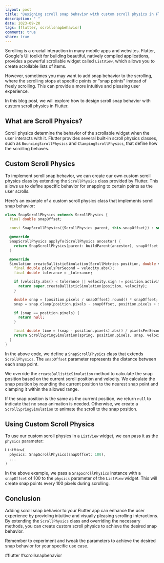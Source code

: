 ```yaml
---
layout: post
title: "Designing scroll snap behavior with custom scroll physics in Flutter"
description: " "
date: 2023-09-20
tags: [flutter, scrollsnapbehavior]
comments: true
share: true
---
```


Scrolling is a crucial interaction in many mobile apps and websites. Flutter, Google's UI toolkit for building beautiful, natively compiled applications, provides a powerful scrollable widget called `ListView`, which allows you to create scrollable lists of items.

However, sometimes you may want to add snap behavior to the scrolling, where the scrolling stops at specific points or "snap points" instead of freely scrolling. This can provide a more intuitive and pleasing user experience.

In this blog post, we will explore how to design scroll snap behavior with custom scroll physics in Flutter.

## What are Scroll Physics?

Scroll physics determine the behavior of the scrollable widget when the user interacts with it. Flutter provides several built-in scroll physics classes, such as `BouncingScrollPhysics` and `ClampingScrollPhysics`, that define how the scrolling behaves.

## Custom Scroll Physics

To implement scroll snap behavior, we can create our own custom scroll physics class by extending the `ScrollPhysics` class provided by Flutter. This allows us to define specific behavior for snapping to certain points as the user scrolls.

Here's an example of a custom scroll physics class that implements scroll snap behavior:

```dart
class SnapScrollPhysics extends ScrollPhysics {
  final double snapOffset;

  const SnapScrollPhysics({ScrollPhysics parent, this.snapOffset}) : super(parent: parent);

  @override
  SnapScrollPhysics applyTo(ScrollPhysics ancestor) {
    return SnapScrollPhysics(parent: buildParent(ancestor), snapOffset: snapOffset);
  }

  @override
  Simulation createBallisticSimulation(ScrollMetrics position, double velocity) {
    final double pixelsPerSecond = velocity.abs();
    final double tolerance = _tolerance;

    if (velocity.abs() < tolerance || velocity.sign != position.activity.velocity.sign) {
      return super.createBallisticSimulation(position, velocity);
    }

    double snap = (position.pixels / snapOffset).round() * snapOffset;
    snap = snap.clamp(position.pixels - snapOffset, position.pixels + snapOffset);

    if (snap == position.pixels) {
      return null;
    }

    final double time = (snap - position.pixels).abs() / pixelsPerSecond;
    return ScrollSpringSimulation(spring, position.pixels, snap, velocity, time);
  }
}
```

In the above code, we define a `SnapScrollPhysics` class that extends `ScrollPhysics`. The `snapOffset` parameter represents the distance between each snap point.

We override the `createBallisticSimulation` method to calculate the snap position based on the current scroll position and velocity. We calculate the snap position by rounding the current position to the nearest snap point and clamping it within the allowed range.

If the snap position is the same as the current position, we return `null` to indicate that no snap animation is needed. Otherwise, we create a `ScrollSpringSimulation` to animate the scroll to the snap position.

## Using Custom Scroll Physics

To use our custom scroll physics in a `ListView` widget, we can pass it as the `physics` parameter:

```dart
ListView(
  physics: SnapScrollPhysics(snapOffset: 100),
  ...
)
```

In the above example, we pass a `SnapScrollPhysics` instance with a `snapOffset` of 100 to the `physics` parameter of the `ListView` widget. This will create snap points every 100 pixels during scrolling.

## Conclusion

Adding scroll snap behavior to your Flutter app can enhance the user experience by providing intuitive and visually pleasing scrolling interactions. By extending the `ScrollPhysics` class and overriding the necessary methods, you can create custom scroll physics to achieve the desired snap behavior.

Remember to experiment and tweak the parameters to achieve the desired snap behavior for your specific use case.

#flutter #scrollsnapbehavior